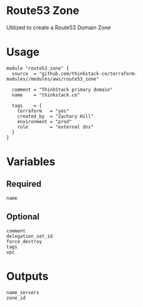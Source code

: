 
# Route53 Zone
Utilized to create a Route53 Domain Zone

# Usage
    module "route53_zone" {
      source  = "github.com/thinkstack-co/terraform-modules//modules/aws/route53_zone"
      
      comment = "ThinkStack primary domain"
      name    = "thinkstack.co"
      
      tags    = {
        terraform   = "yes"
        created_by  = "Zachary Hill"
        environment = "prod"
        role        = "external dns"
      }
    }

# Variables
## Required
    name

## Optional
    comment
    delegation_set_id
    force_destroy
    tags
    vpc

# Outputs
    name_servers
    zone_id
